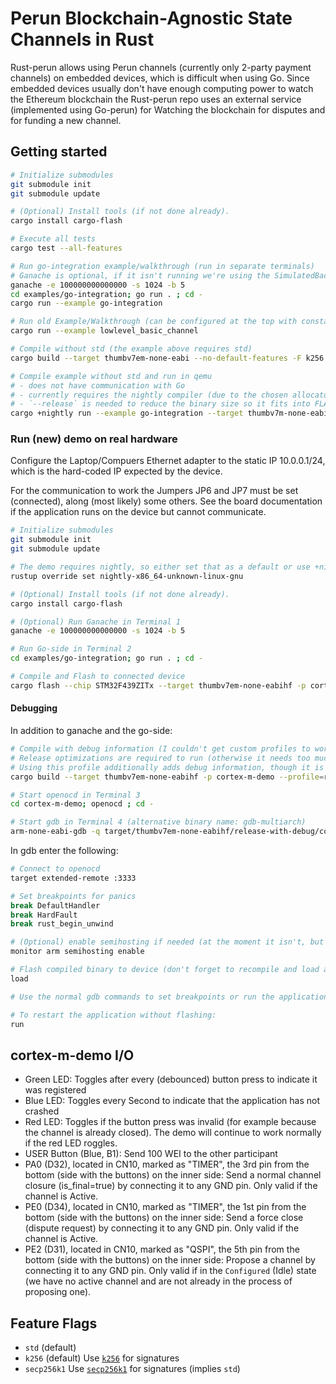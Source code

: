 # Perun Blockchain-Agnostic State Channels in Rust
Rust-perun allows using Perun channels (currently only 2-party payment channels)
on embedded devices, which is difficult when using Go. Since embedded devices
usually don't have enough computing power to watch the Ethereum blockchain the
Rust-perun repo uses an external service (implemented using Go-perun) for
Watching the blockchain for disputes and for funding a new channel.

## Getting started
```bash
# Initialize submodules
git submodule init
git submodule update

# (Optional) Install tools (if not done already).
cargo install cargo-flash

# Execute all tests
cargo test --all-features

# Run go-integration example/walkthrough (run in separate terminals)
# Ganache is optional, if it isn't running we're using the SimulatedBackend.
ganache -e 100000000000000 -s 1024 -b 5
cd examples/go-integration; go run . ; cd -
cargo run --example go-integration

# Run old Example/Walkthrough (can be configured at the top with constants)
cargo run --example lowlevel_basic_channel

# Compile without std (the example above requires std)
cargo build --target thumbv7em-none-eabi --no-default-features -F k256

# Compile example without std and run in qemu
# - does not have communication with Go
# - currently requires the nightly compiler (due to the chosen allocator)
# - `--release` is needed to reduce the binary size so it fits into FLASH
cargo +nightly run --example go-integration --target thumbv7m-none-eabi --no-default-features -F nostd-example --release
```

### Run (new) demo on real hardware
Configure the Laptop/Compuers Ethernet adapter to the static IP 10.0.0.1/24,
which is the hard-coded IP expected by the device.

For the communication to work the Jumpers JP6 and JP7 must be set (connected),
along (most likely) some others. See the board documentation if the application
runs on the device but cannot communicate.

```bash
# Initialize submodules
git submodule init
git submodule update

# The demo requires nightly, so either set that as a default or use +nightly in each cargo command.
rustup override set nightly-x86_64-unknown-linux-gnu

# (Optional) Install tools (if not done already).
cargo install cargo-flash

# (Optional) Run Ganache in Terminal 1
ganache -e 100000000000000 -s 1024 -b 5

# Run Go-side in Terminal 2
cd examples/go-integration; go run . ; cd -

# Compile and Flash to connected device
cargo flash --chip STM32F439ZITx --target thumbv7em-none-eabihf -p cortex-m-demo --release
```

#### Debugging
In addition to ganache and the go-side:
```bash
# Compile with debug information (I couldn't get custom profiles to work with cargo-flash)
# Release optimizations are required to run (otherwise it needs too much memory)
# Using this profile additionally adds debug information, though it is not perfect.
cargo build --target thumbv7em-none-eabihf -p cortex-m-demo --profile=release-with-debug

# Start openocd in Terminal 3
cd cortex-m-demo; openocd ; cd -

# Start gdb in Terminal 4 (alternative binary name: gdb-multiarch)
arm-none-eabi-gdb -q target/thumbv7em-none-eabihf/release-with-debug/cortex-m-demo
```

In gdb enter the following:
```bash
# Connect to openocd
target extended-remote :3333

# Set breakpoints for panics
break DefaultHandler
break HardFault
break rust_begin_unwind

# (Optional) enable semihosting if needed (at the moment it isn't, but it can be useful when using panic_semihosting)
monitor arm semihosting enable

# Flash compiled binary to device (don't forget to recompile and load after making changes)
load

# Use the normal gdb commands to set breakpoints or run the application

# To restart the application without flashing:
run
```

## cortex-m-demo I/O
- Green LED: Toggles after every (debounced) button press to indicate it was
  registered
- Blue LED: Toggles every Second to indicate that the application has not
  crashed
- Red LED: Toggles if the button press was invalid (for example because the
  channel is already closed). The demo will continue to work normally if the red
  LED roggles.
- USER Button (Blue, B1): Send 100 WEI to the other participant
- PA0 (D32), located in CN10, marked as "TIMER", the 3rd pin from the bottom
  (side with the buttons) on the inner side: Send a normal channel closure
  (is_final=true) by connecting it to any GND pin. Only valid if the channel is
  Active.
- PE0 (D34), located in CN10, marked as "TIMER", the 1st pin from the bottom
  (side with the buttons) on the inner side: Send a force close (dispute
  request) by connecting it to any GND pin. Only valid if the channel is Active.
- PE2 (D31), located in CN10, marked as "QSPI", the 5th pin from the bottom
  (side with the buttons) on the inner side: Propose a channel by connecting it
  to any GND pin. Only valid if in the `Configured` (Idle) state (we have no
  active channel and are not already in the process of proposing one).

## Feature Flags
- `std` (default)
- `k256` (default) Use [`k256`](https://crates.io/crates/k256) for signatures
- `secp256k1` Use [`secp256k1`](https://crates.io/crates/secp256k1) for signatures (implies `std`)
